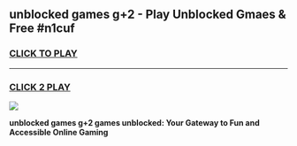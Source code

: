 
## unblocked games g+2 - Play Unblocked Gmaes & Free #n1cuf
<h3>
<a href="https://premium.freeplayer.one?title=unblocked_games_g+2&ref=03M">CLICK TO PLAY</a></h3>
<hr>

<h3>
<a href="https://premium.freeplayer.one?title=unblocked_games_g+2&ref=03M">CLICK 2 PLAY</a>
  
</h3>

<a href="https://premium.freeplayer.one?title=unblocked_games_g+2&ref=03M"><img src="https://clearcache.store/games.png"></a>


**unblocked games g+2 games unblocked: Your Gateway to Fun and Accessible Online Gaming**
